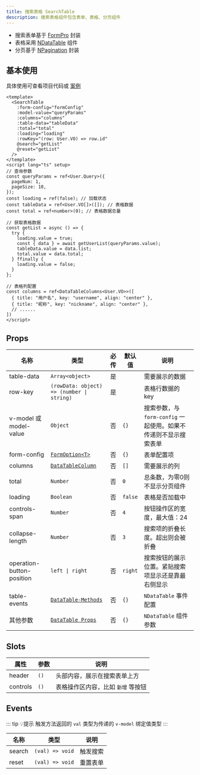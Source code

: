 ```yaml
---
title: 搜索表格 SearchTable
description: 搜索表格组件包含表单、表格、分页组件
---
```


- 搜索表单基于 [FormPro](/components/form-pro) 封装
- 表格采用 [NDataTable](https://www.naiveui.com/zh-CN/os-theme/components/data-table) 组件
- 分页基于 [NPagination](https://www.naiveui.com/zh-CN/os-theme/components/pagination) 封装

## 基本使用

具体使用可查看项目代码或 [案例](https://gitee.com/zimo493/vue3-naiveui-admin/blob/main/src/views/demo/curd/index.vue)

```vue [vue]
<template>
  <SearchTable
    :form-config="formConfig"
    :model-value="queryParams"
    :columns="columns"
    :table-data="tableData"
    :total="total"
    :loading="loading"
    :rowKey="(row: User.VO) => row.id"
    @search="getList"
    @reset="getList"
  />
</template>
<script lang="ts" setup>
// 查询参数
const queryParams = ref<User.Query>({
  pageNum: 1,
  pageSize: 10,
});
const loading = ref(false); // 加载状态
const tableData = ref<User.VO[]>([]); // 表格数据
const total = ref<number>(0); // 表格数据总量

// 获取表格数据
const getList = async () => {
  try {
    loading.value = true;
    const { data } = await getUserList(queryParams.value);
    tableData.value = data.list;
    total.value = data.total;
  } ffinally {
    loading.value = false;
  }
};

// 表格列配置
const columns = ref<DataTableColumns<User.VO>>([
  { title: "用户名", key: "username", align: "center" },
  { title: "昵称", key: "nickname", align: "center" },
  // ......
])
</script>
```

## Props

| 名称 | 类型 | 必传 | 默认值 | 说明 |
| --- | --- | :--: | --- | --- |
| table-data | `Array<object>` | 是 | | 需要展示的数据 |
| row-key | `(rowData: object) => (number \| string)` | 是 | | 表格行数据的 key |
| v-model 或 model-value | `Object` | 否 | `{}` | 搜索参数，与 `form-config` 一起使用。如果不传递则不显示搜索表单 |
| form-config | [`FormOption<T>`](/components/form-pro#formoption) | 否 | `{}` | 表单配置项 |
| columns | [`DataTableColumn`](https://www.naiveui.com/zh-CN/os-theme/components/data-table#DataTable-Props) | 否 | `[]` | 需要展示的列 |
| total | `Number` | 否 | `0` | 总条数，为零0则不显示分页组件 |
| loading | `Boolean` | 否 | `false` | 表格是否加载中 |
| controls-span | `Number` | 否 | `4` | 按钮操作区的宽度，最大值：24 |
| collapse-length | `Number` | 否 | `3` | 搜索项的折叠长度。超出则会被折叠 |
| operation-button-position | `left \| right` | 否 | `right` | 搜索按钮的展示位置。紧贴搜索项显示还是靠最右侧显示 |
| table-events | [`DataTable-Methods`](https://www.naiveui.com/zh-CN/os-theme/components/data-table#DataTable-Methods) | 否 | `{}` | `NDataTable` 事件配置 |
| 其他参数 | [`DataTable Props`](https://www.naiveui.com/zh-CN/os-theme/components/data-table#API) | 否 | `{}` | `NDataTable` 组件参数 |

## Slots

| 属性 | 参数 | 说明 |
| --- | --- | --- |
| header | `()` | 头部内容，展示在搜索表单上方 |
| controls | `()` | 表格操作区内容，比如 `新增` 等按钮 |

## Events

::: tip 💡提示
触发方法返回的 `val` 类型为传递的 `v-model` 绑定值类型
:::

| 名称 | 类型 | 说明 |
| --- | --- | --- |
| search | `(val) => void` | 触发搜索 |
| reset | `(val) => void` | 重置表单 |
